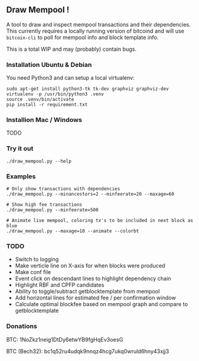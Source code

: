 ## Draw Mempool !

A tool to draw and inspect mempool transactions and their dependencies. This currently
requires a locally running version of bitcoind and will use `bitcoin-cli` to poll
for mempool info and block template info.


This is a total WIP and may (probably) contain bugs.



### Installation Ubuntu & Debian

You need Python3  and can setup a local virtualenv:

```
sudo apt-get install python3-tk tk-dev graphviz graphviz-dev
virtualenv -p /usr/bin/python3 .venv
source .venv/bin/activate
pip install -r requirement.txt
```

### Installion Mac / Windows
TODO

### Try it out
```
./draw_mempool.py --help
```

### Examples
```
# Only show transactions with dependencies
./draw_mempool.py --minancestors=2 --minfeerate=20 --maxage=60  

# Show high fee transactions
./draw_mempool.py --minfeerate=500

# Animate live mempool, coloring tx's to be included in next block as blue
./draw_mempool.py --maxage=10 --animate --colorbt
```

### TODO
- Switch to logging
- Make verticle line on X-axis for when blocks were produced
- Make conf file
- Event click on descendant lines to highlight dependency chain
- Highlight RBF and CPFP candidates
- Ability to toggle/subtract getblocktemplate from mempool
- Add horizontal lines for estimated fee / per confirmation window
- Calculate optimal blockfee based on mempool graph and compare to getblocktemplate

### Donations

BTC: 1NoZkz1neig1DtDy6etwYB9fgHqEv3oesG

BTC (Bech32): bc1q52ru4udqk9nnqz4hcg7ukq0wruld6hny43xjj3

